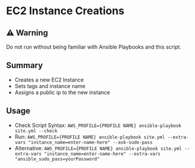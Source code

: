 # EC2 Instance Creations

## :warning: Warning
Do not run without being familiar with Ansible Playbooks and this script.

## Summary
 - Creates a new EC2 Instance
 - Sets tags and instance name
 - Assigns a public ip to the new instance

## Usage
- Check Script Syntax: `AWS_PROFILE={PROFILE NAME} ansible-playbook site.yml --check`
- Run: `AWS_PROFILE={PROFILE NAME} ansible-playbook site.yml --extra-vars "instance_name=enter-name-here" --ask-sudo-pass`
- Alternative: `AWS_PROFILE={PROFILE NAME} ansible-playbook site.yml --extra-vars "instance_name=enter-name-here" --extra-vars "ansible_sudo_pass=yourPassword"`
